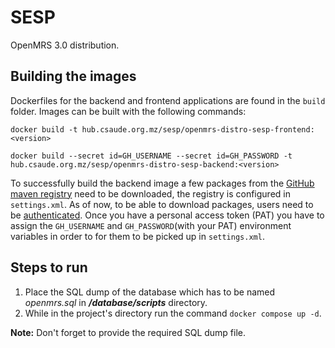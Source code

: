 # SESP
OpenMRS 3.0 distribution.

## Building the images
Dockerfiles for the backend and frontend applications are found in the `build`
folder.
Images can be built with the following commands:

```
docker build -t hub.csaude.org.mz/sesp/openmrs-distro-sesp-frontend:<version>

docker build --secret id=GH_USERNAME --secret id=GH_PASSWORD -t hub.csaude.org.mz/sesp/openmrs-distro-sesp-backend:<version>
```

To successfully build the backend image a few packages from the [GitHub maven registry](https://docs.github.com/en/packages/working-with-a-github-packages-registry/working-with-the-apache-maven-registry) need to be downloaded, the registry is configured in `settings.xml`. As of now, to be able to download packages, users need to be [authenticated](https://docs.github.com/en/packages/working-with-a-github-packages-registry/working-with-the-apache-maven-registry#authenticating-to-github-packages).
Once you have a personal access token (PAT) you have to assign the `GH_USERNAME` and `GH_PASSWORD`(with your PAT) environment variables in order to for them to be picked up in `settings.xml`.

## Steps to run
1. Place the SQL dump of the database which has to be named _openmrs.sql_ in _**/database/scripts**_ directory.
2. While in the project's directory run the command `docker compose up -d`.

**Note:** Don't forget to provide the required SQL dump file.
